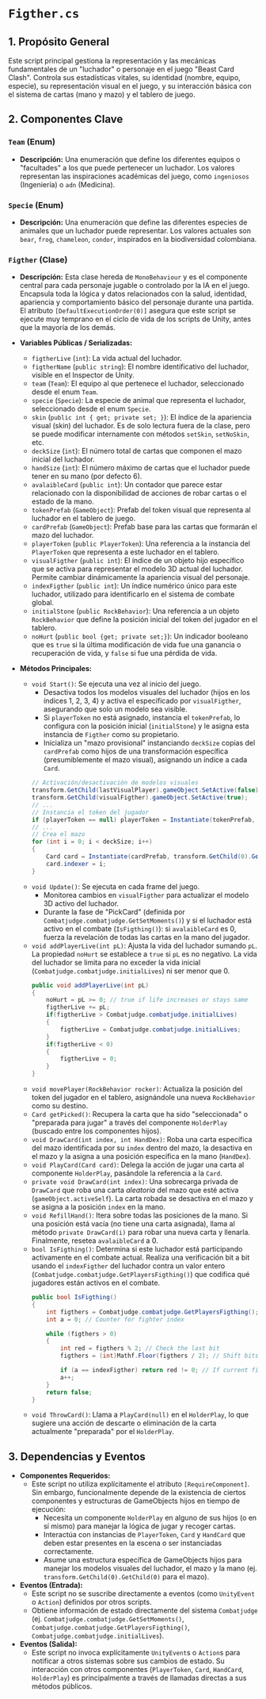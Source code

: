 # `Figther.cs`

## 1. Propósito General
Este script principal gestiona la representación y las mecánicas fundamentales de un "luchador" o personaje en el juego "Beast Card Clash". Controla sus estadísticas vitales, su identidad (nombre, equipo, especie), su representación visual en el juego, y su interacción básica con el sistema de cartas (mano y mazo) y el tablero de juego.

## 2. Componentes Clave

### `Team` (Enum)
- **Descripción:** Una enumeración que define los diferentes equipos o "facultades" a los que puede pertenecer un luchador. Los valores representan las inspiraciones académicas del juego, como `ingeniosos` (Ingeniería) o `adn` (Medicina).

### `Specie` (Enum)
- **Descripción:** Una enumeración que define las diferentes especies de animales que un luchador puede representar. Los valores actuales son `bear`, `frog`, `chameleon`, `condor`, inspirados en la biodiversidad colombiana.

### `Figther` (Clase)
- **Descripción:** Esta clase hereda de `MonoBehaviour` y es el componente central para cada personaje jugable o controlado por la IA en el juego. Encapsula toda la lógica y datos relacionados con la salud, identidad, apariencia y comportamiento básico del personaje durante una partida. El atributo `[DefaultExecutionOrder(0)]` asegura que este script se ejecute muy temprano en el ciclo de vida de los scripts de Unity, antes que la mayoría de los demás.

- **Variables Públicas / Serializadas:**
    - `figtherLive` (`int`): La vida actual del luchador.
    - `figtherName` (`public string`): El nombre identificativo del luchador, visible en el Inspector de Unity.
    - `team` (`Team`): El equipo al que pertenece el luchador, seleccionado desde el enum `Team`.
    - `specie` (`Specie`): La especie de animal que representa el luchador, seleccionado desde el enum `Specie`.
    - `skin` (`public int { get; private set; }`): El índice de la apariencia visual (skin) del luchador. Es de solo lectura fuera de la clase, pero se puede modificar internamente con métodos `setSkin`, `setNoSkin`, etc.
    - `deckSize` (`int`): El número total de cartas que componen el mazo inicial del luchador.
    - `handSize` (`int`): El número máximo de cartas que el luchador puede tener en su mano (por defecto 6).
    - `avalaibleCard` (`public int`): Un contador que parece estar relacionado con la disponibilidad de acciones de robar cartas o el estado de la mano.
    - `tokenPrefab` (`GameObject`): Prefab del token visual que representa al luchador en el tablero de juego.
    - `cardPrefab` (`GameObject`): Prefab base para las cartas que formarán el mazo del luchador.
    - `playerToken` (`public PlayerToken`): Una referencia a la instancia del `PlayerToken` que representa a este luchador en el tablero.
    - `visualFigther` (`public int`): El índice de un objeto hijo específico que se activa para representar el modelo 3D actual del luchador. Permite cambiar dinámicamente la apariencia visual del personaje.
    - `indexFigther` (`public int`): Un índice numérico único para este luchador, utilizado para identificarlo en el sistema de combate global.
    - `initialStone` (`public RockBehavior`): Una referencia a un objeto `RockBehavior` que define la posición inicial del token del jugador en el tablero.
    - `noHurt` (`public bool {get; private set;}`): Un indicador booleano que es `true` si la última modificación de vida fue una ganancia o recuperación de vida, y `false` si fue una pérdida de vida.

- **Métodos Principales:**
    - `void Start()`: Se ejecuta una vez al inicio del juego.
        - Desactiva todos los modelos visuales del luchador (hijos en los índices 1, 2, 3, 4) y activa el especificado por `visualFigther`, asegurando que solo un modelo sea visible.
        - Si `playerToken` no está asignado, instancia el `tokenPrefab`, lo configura con la posición inicial (`initialStone`) y le asigna esta instancia de `Figther` como su propietario.
        - Inicializa un "mazo provisional" instanciando `deckSize` copias del `cardPrefab` como hijos de una transformación específica (presumiblemente el mazo visual), asignando un índice a cada `Card`.
        ```csharp
        // Activación/desactivación de modelos visuales
        transform.GetChild(lastVisualPlayer).gameObject.SetActive(false);
        transform.GetChild(visualFigther).gameObject.SetActive(true);
        // ...
        // Instancia el token del jugador
        if (playerToken == null) playerToken = Instantiate(tokenPrefab, initialStone.transform.position + Vector3.up * 1, Quaternion.identity).transform.GetComponent<PlayerToken>();
        // ...
        // Crea el mazo
        for (int i = 0; i < deckSize; i++)
        {
            Card card = Instantiate(cardPrefab, transform.GetChild(0).GetChild(0)).GetComponent<Card>();
            card.indexer = i;
        }
        ```
    - `void Update()`: Se ejecuta en cada frame del juego.
        - Monitorea cambios en `visualFigther` para actualizar el modelo 3D activo del luchador.
        - Durante la fase de "PickCard" (definida por `Combatjudge.combatjudge.GetSetMoments()`) y si el luchador está activo en el combate (`IsFigthing()`): si `avalaibleCard` es 0, fuerza la revelación de todas las cartas en la mano del jugador.
    - `void addPlayerLive(int pL)`: Ajusta la vida del luchador sumando `pL`. La propiedad `noHurt` se establece a `true` si `pL` es no negativo. La vida del luchador se limita para no exceder la vida inicial (`Combatjudge.combatjudge.initialLives`) ni ser menor que 0.
        ```csharp
        public void addPlayerLive(int pL)
        {
            noHurt = pL >= 0; // true if life increases or stays same
            figtherLive += pL;
            if(figtherLive > Combatjudge.combatjudge.initialLives)
            {
                figtherLive = Combatjudge.combatjudge.initialLives;
            }
            if(figtherLive < 0)
            {
                figtherLive = 0;
            }
        }
        ```
    - `void movePlayer(RockBehavior rocker)`: Actualiza la posición del token del jugador en el tablero, asignándole una nueva `RockBehavior` como su destino.
    - `Card getPicked()`: Recupera la carta que ha sido "seleccionada" o "preparada para jugar" a través del componente `HolderPlay` (buscado entre los componentes hijos).
    - `void DrawCard(int index, int HandDex)`: Roba una carta específica del mazo identificada por su `index` dentro del mazo, la desactiva en el mazo y la asigna a una posición específica en la mano (`HandDex`).
    - `void PlayCard(Card card)`: Delega la acción de jugar una carta al componente `HolderPlay`, pasándole la referencia a la `Card`.
    - `private void DrawCard(int index)`: Una sobrecarga privada de `DrawCard` que roba una carta *aleatoria* del mazo que esté activa (`gameObject.activeSelf`). La carta robada se desactiva en el mazo y se asigna a la posición `index` en la mano.
    - `void RefillHand()`: Itera sobre todas las posiciones de la mano. Si una posición está vacía (no tiene una carta asignada), llama al método `private DrawCard(i)` para robar una nueva carta y llenarla. Finalmente, resetea `avalaibleCard` a 0.
    - `bool IsFigthing()`: Determina si este luchador está participando activamente en el combate actual. Realiza una verificación bit a bit usando el `indexFigther` del luchador contra un valor entero (`Combatjudge.combatjudge.GetPlayersFigthing()`) que codifica qué jugadores están activos en el combate.
        ```csharp
        public bool IsFigthing()
        {
            int figthers = Combatjudge.combatjudge.GetPlayersFigthing();
            int a = 0; // Counter for fighter index

            while (figthers > 0)
            {
                int red = figthers % 2; // Check the last bit
                figthers = (int)Mathf.Floor(figthers / 2); // Shift bits

                if (a == indexFigther) return red != 0; // If current fighter's bit is set
                a++;
            }
            return false;
        }
        ```
    - `void ThrowCard()`: Llama a `PlayCard(null)` en el `HolderPlay`, lo que sugiere una acción de descarte o eliminación de la carta actualmente "preparada" por el `HolderPlay`.

## 3. Dependencias y Eventos
- **Componentes Requeridos:**
    - Este script no utiliza explícitamente el atributo `[RequireComponent]`. Sin embargo, funcionalmente depende de la existencia de ciertos componentes y estructuras de GameObjects hijos en tiempo de ejecución:
        - Necesita un componente `HolderPlay` en alguno de sus hijos (o en sí mismo) para manejar la lógica de jugar y recoger cartas.
        - Interactúa con instancias de `PlayerToken`, `Card` y `HandCard` que deben estar presentes en la escena o ser instanciadas correctamente.
        - Asume una estructura específica de GameObjects hijos para manejar los modelos visuales del luchador, el mazo y la mano (ej. `transform.GetChild(0).GetChild(0)` para el mazo).
- **Eventos (Entrada):**
    - Este script no se suscribe directamente a eventos (como `UnityEvent` o `Action`) definidos por otros scripts.
    - Obtiene información de estado directamente del sistema `Combatjudge` (ej. `Combatjudge.combatjudge.GetSetMoments()`, `Combatjudge.combatjudge.GetPlayersFigthing()`, `Combatjudge.combatjudge.initialLives`).
- **Eventos (Salida):**
    - Este script no invoca explícitamente `UnityEvent`s o `Action`s para notificar a otros sistemas sobre sus cambios de estado. Su interacción con otros componentes (`PlayerToken`, `Card`, `HandCard`, `HolderPlay`) es principalmente a través de llamadas directas a sus métodos públicos.